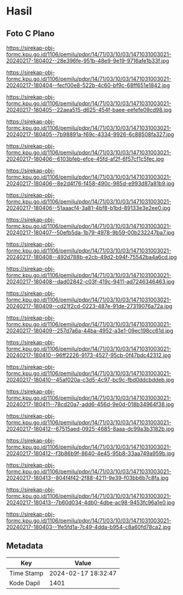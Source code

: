 # Hasil

## Foto C Plano

https://sirekap-obj-formc.kpu.go.id/1106/pemilu/pdpr/14/71/03/10/03/1471031003021-20240217-180402--28e396fe-951b-48e9-9e19-9716afe1b33f.jpg

https://sirekap-obj-formc.kpu.go.id/1106/pemilu/pdpr/14/71/03/10/03/1471031003021-20240217-180404--fecf00e8-522b-4c60-bf9c-68ff651e1842.jpg

https://sirekap-obj-formc.kpu.go.id/1106/pemilu/pdpr/14/71/03/10/03/1471031003021-20240217-180405--22aea515-d625-454f-baee-eefefe09cd98.jpg

https://sirekap-obj-formc.kpu.go.id/1106/pemilu/pdpr/14/71/03/10/03/1471031003021-20240217-180405--7b98891a-f69c-4334-9926-6c88508fa327.jpg

https://sirekap-obj-formc.kpu.go.id/1106/pemilu/pdpr/14/71/03/10/03/1471031003021-20240217-180406--6103bfeb-efce-45fd-af2f-6f57cf1c5fec.jpg

https://sirekap-obj-formc.kpu.go.id/1106/pemilu/pdpr/14/71/03/10/03/1471031003021-20240217-180406--8e2d4f76-f458-490c-985d-e993d87a81b9.jpg

https://sirekap-obj-formc.kpu.go.id/1106/pemilu/pdpr/14/71/03/10/03/1471031003021-20240217-180406--51aaacf4-3a81-4bf8-b1bd-89133e3e2ee0.jpg

https://sirekap-obj-formc.kpu.go.id/1106/pemilu/pdpr/14/71/03/10/03/1471031003021-20240217-180407--50efb5da-1b79-4978-9b59-00b232247ba7.jpg

https://sirekap-obj-formc.kpu.go.id/1106/pemilu/pdpr/14/71/03/10/03/1471031003021-20240217-180408--492d788b-e2cb-49d2-b94f-75542ba4a6cd.jpg

https://sirekap-obj-formc.kpu.go.id/1106/pemilu/pdpr/14/71/03/10/03/1471031003021-20240217-180408--dad02842-c03f-419c-9411-ad7246346463.jpg

https://sirekap-obj-formc.kpu.go.id/1106/pemilu/pdpr/14/71/03/10/03/1471031003021-20240217-180409--cd21f2cd-0223-487e-91de-27319076a72a.jpg

https://sirekap-obj-formc.kpu.go.id/1106/pemilu/pdpr/14/71/03/10/03/1471031003021-20240217-180409--257d7a6a-44ba-4952-a3e1-09ec198cc61d.jpg

https://sirekap-obj-formc.kpu.go.id/1106/pemilu/pdpr/14/71/03/10/03/1471031003021-20240217-180410--96ff2226-9173-4527-95cb-0f47bdc42312.jpg

https://sirekap-obj-formc.kpu.go.id/1106/pemilu/pdpr/14/71/03/10/03/1471031003021-20240217-180410--45af020a-c3d5-4c97-bc9c-fbd0ddcbddeb.jpg

https://sirekap-obj-formc.kpu.go.id/1106/pemilu/pdpr/14/71/03/10/03/1471031003021-20240217-180411--78cd20a7-add6-456d-9e0d-018b34964f38.jpg

https://sirekap-obj-formc.kpu.go.id/1106/pemilu/pdpr/14/71/03/10/03/1471031003021-20240217-180412--67515aed-0925-4685-8aaa-dc99a3b3182b.jpg

https://sirekap-obj-formc.kpu.go.id/1106/pemilu/pdpr/14/71/03/10/03/1471031003021-20240217-180412--f3b86b9f-8640-4e45-95b8-33aa749a959b.jpg

https://sirekap-obj-formc.kpu.go.id/1106/pemilu/pdpr/14/71/03/10/03/1471031003021-20240217-180413--804f4f42-2f88-4211-9e39-f03bb6b7c8fa.jpg

https://sirekap-obj-formc.kpu.go.id/1106/pemilu/pdpr/14/71/03/10/03/1471031003021-20240217-180413--7b60d034-4db0-4dbe-ac98-9453fc96a1e0.jpg

https://sirekap-obj-formc.kpu.go.id/1106/pemilu/pdpr/14/71/03/10/03/1471031003021-20240217-180403--1fe5fd1a-7c49-4dda-b954-c8a60fd78ca2.jpg


## Metadata

| Key        | Value               |
| ---------- | ------------------- |
| Time Stamp | 2024-02-17 18:32:47 |
| Kode Dapil | 1401                |



